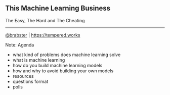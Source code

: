 ## This Machine Learning Business

The Easy, The Hard and The Cheating

<hr />

<footer>
    <a href="https://twitter.com/brabster">@brabster</a>
    |
    <a href="https://tempered.works">https://tempered.works</a>
</footer>

Note:
Agenda
- what kind of problems does machine learning solve
- what is machine learning
- how do you build machine learning models
- how and why to avoid building your own models
- resources
- questions format
- polls


